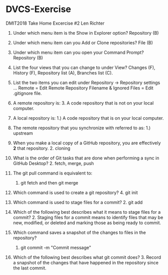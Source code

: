 # DVCS-Exercise
DMIT2018 Take Home Excercise #2
Len Richter

1.	Under which menu item is the Show in Explorer option?
    Repository (B)

2.	Under which menu item can you Add or Clone repositories?
    File (B)

3.	Under which menu item can you open your Command Prompt?
    Repository (B)

4.	List the four views that you can change to under View?
    Changes (F), History (F), Repository list (A), Branches list (C).

5.	List the two items you can edit under Repository → Repository settings ...
    Remote = Edit Remote Repository Filename & Ignored Files = Edit .gitignore file.

6.	A remote repository is:
    3.	A code repository that is not on your local computer.

7.	A local repository is:
    1.) A code repository that is on your local computer.

8.	The remote repository that you synchronize with referred to as:
    1.) upstream

9.	When you make a local copy of a GitHub repository, you are effectively __2__ that repository.
    2.	cloning

10.	What is the order of Git tasks that are done when performing a sync in GitHub Desktop?
    2.	fetch, merge, push

11.	The git pull command is equivalent to:
    1.	git fetch and then git merge

12.	Which command is used to create a git repository?
    4.	git init

13.	Which command is used to stage files for a commit?
    2.	git add

14.	Which of the following best describes what it means to stage files for a commit?
    2.	Staging files for a commit means to identify files that may be new, modified, or deleted and marking those as being ready to commit.

15.	Which command saves a snapshot of the changes to files in the repository?
    1.	git commit -m "Commit message"

16.	Which of the following best describes what git commit does?
    3.	Record a snapshot of the changes that have happened in the repository since the last commit.
